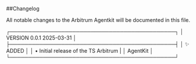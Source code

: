 ##Changelog

All notable changes to the Arbitrum Agentkit will be documented in this file.

┌─────────────────────────────────────────────┐
│ VERSION 0.0.1                   2025-03-31  │
├─────────────────────────────────────────────┤
│ ✨ ADDED                                    │
│ • Initial release of the TS Arbitrum        |
│   AgentKit                                  │
└─────────────────────────────────────────────┘